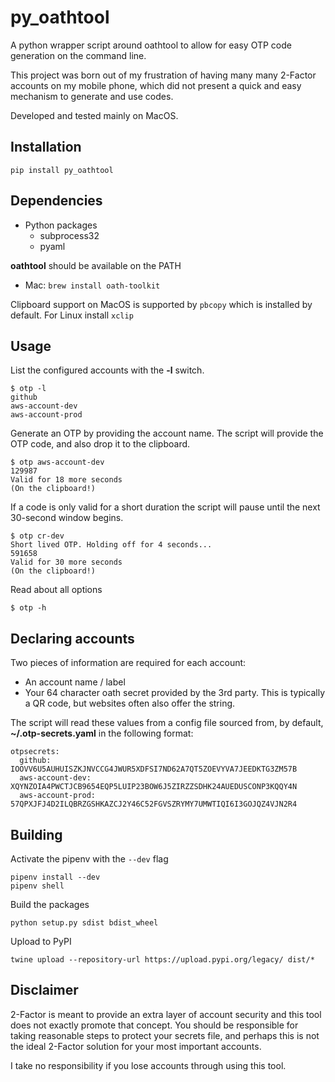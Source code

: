 # py_oathtool

A python wrapper script around oathtool to allow for easy OTP code generation on the command line.

This project was born out of my frustration of having many many 2-Factor accounts on my mobile phone, which did not present a quick and easy mechanism to generate and use codes.

Developed and tested mainly on MacOS.

## Installation

`pip install py_oathtool`

## Dependencies

* Python packages
    * subprocess32
    * pyaml

**oathtool** should be available on the PATH

* Mac: `brew install oath-toolkit`

Clipboard support on MacOS is supported by `pbcopy` which is installed by default. For Linux install `xclip`

## Usage

List the configured accounts with the **-l** switch.

    $ otp -l
    github
    aws-account-dev
    aws-account-prod

Generate an OTP by providing the account name. The script will provide the OTP code, and also drop it to the clipboard.

    $ otp aws-account-dev
    129987
    Valid for 18 more seconds
    (On the clipboard!)

If a code is only valid for a short duration the script will pause until the next 30-second window begins.

    $ otp cr-dev
    Short lived OTP. Holding off for 4 seconds...
    591658
    Valid for 30 more seconds
    (On the clipboard!)

Read about all options

    $ otp -h

## Declaring accounts

Two pieces of information are required for each account:

* An account name / label
* Your 64 character oath secret provided by the 3rd party. This is typically a QR code, but websites often also offer the string.

The script will read these values from a config file sourced from, by default, **~/.otp-secrets.yaml** in the following format:

    otpsecrets:
      github: IOOVV6U5AUHUISZKJNVCCG4JWUR5XDFSI7ND62A7QT5ZOEVYVA7JEEDKTG3ZM57B
      aws-account-dev: XQYNZOIA4PWCTJCB9654EQP5LUIP23BOW6J5ZIRZZSDHK24AUEDUSCONP3KQQY4N
      aws-account-prod: 57QPXJFJ4D2ILQBRZGSHKAZCJ2Y46C52FGVSZRYMY7UMWTIQI6I3GOJQZ4VJN2R4

## Building

Activate the pipenv with the `--dev` flag

    pipenv install --dev
    pipenv shell

Build the packages

    python setup.py sdist bdist_wheel

Upload to PyPI

    twine upload --repository-url https://upload.pypi.org/legacy/ dist/*

## Disclaimer

2-Factor is meant to provide an extra layer of account security and this tool does not exactly promote that concept. You should be responsible for taking reasonable steps to protect your secrets file, and perhaps this is not the ideal 2-Factor solution for your most important accounts.

I take no responsibility if you lose accounts through using this tool.

